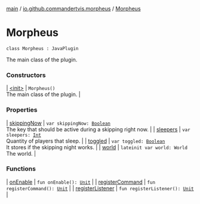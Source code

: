 [main](../../index.md) / [io.github.commandertvis.morpheus](../index.md) / [Morpheus](./index.md)

# Morpheus

`class Morpheus : JavaPlugin`

The main class of the plugin.

### Constructors

| [&lt;init&gt;](-init-.md) | `Morpheus()`<br>The main class of the plugin. |

### Properties

| [skippingNow](skipping-now.md) | `var skippingNow: `[`Boolean`](https://kotlinlang.org/api/latest/jvm/stdlib/kotlin/-boolean/index.html)<br>The key that should be active during a skipping right now. |
| [sleepers](sleepers.md) | `var sleepers: `[`Int`](https://kotlinlang.org/api/latest/jvm/stdlib/kotlin/-int/index.html)<br>Quantity of players that sleep. |
| [toggled](toggled.md) | `var toggled: `[`Boolean`](https://kotlinlang.org/api/latest/jvm/stdlib/kotlin/-boolean/index.html)<br>It stores if the skipping night works. |
| [world](world.md) | `lateinit var world: World`<br>The world. |

### Functions

| [onEnable](on-enable.md) | `fun onEnable(): `[`Unit`](https://kotlinlang.org/api/latest/jvm/stdlib/kotlin/-unit/index.html) |
| [registerCommand](register-command.md) | `fun registerCommand(): `[`Unit`](https://kotlinlang.org/api/latest/jvm/stdlib/kotlin/-unit/index.html) |
| [registerListener](register-listener.md) | `fun registerListener(): `[`Unit`](https://kotlinlang.org/api/latest/jvm/stdlib/kotlin/-unit/index.html) |

